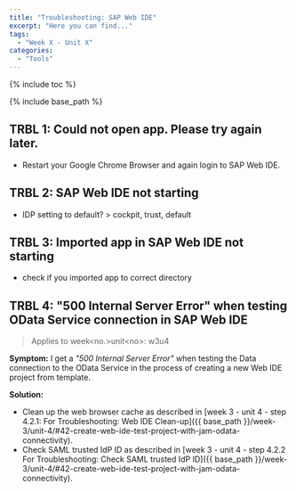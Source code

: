```yaml
---
title: "Troubleshooting: SAP Web IDE"
excerpt: "Here you can find..."
tags:
  - "Week X - Unit X"
categories:
  - "Tools"
---
```


<a name="top"/>

{% include toc %}

{% include base_path %}


## TRBL 1: Could not open app. Please try again later.
- Restart your Google Chrome Browser and again login to SAP Web IDE.

## TRBL 2: SAP Web IDE not starting
- IDP setting to default? > cockpit, trust, default

## TRBL 3: Imported app in SAP Web IDE not starting
- check if you imported app to correct directory

## TRBL 4: "500 Internal Server Error" when testing OData Service connection in SAP Web IDE
> Applies to week\<no.>unit\<no>: w3u4

**Symptom:** I get a _"500 Internal Server Error"_ when testing the Data connection to the OData Service in the process of creating a new Web IDE project from template.

**Solution:**
- Clean up the web browser cache as described in [week 3 - unit 4 - step 4.2.1: For Troubleshooting: Web IDE Clean-up]({{ base_path }}/week-3/unit-4/#42-create-web-ide-test-project-with-jam-odata-connectivity).
- Check SAML trusted IdP ID as described in [week 3 - unit 4 - step 4.2.2 For Troubleshooting: Check SAML trusted IdP ID]({{ base_path }}/week-3/unit-4/#42-create-web-ide-test-project-with-jam-odata-connectivity).
